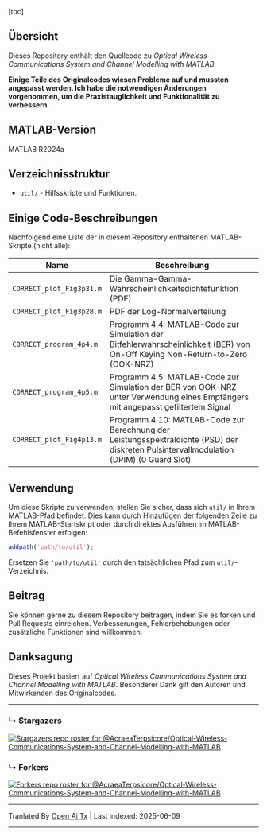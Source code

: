 [toc]

## Übersicht

Dieses Repository enthält den Quellcode zu *Optical Wireless Communications System and Channel Modelling with MATLAB*.

**Einige Teile des Originalcodes wiesen Probleme auf und mussten angepasst werden. Ich habe die notwendigen Änderungen vorgenommen, um die Praxistauglichkeit und Funktionalität zu verbessern.**



## MATLAB-Version

MATLAB R2024a

## Verzeichnisstruktur

- `util/` - Hilfsskripte und Funktionen.

## Einige Code-Beschreibungen

Nachfolgend eine Liste der in diesem Repository enthaltenen MATLAB-Skripte (nicht alle):

| Name                     | Beschreibung                                                                                                                     |
| ------------------------ | ------------------------------------------------------------------------------------------------------------------------------- |
| `CORRECT_plot_Fig3p31.m` | Die Gamma-Gamma-Wahrscheinlichkeitsdichtefunktion (PDF)                                                                         |
| `CORRECT_plot_Fig3p28.m` | PDF der Log-Normalverteilung                                                                                                     |
| `CORRECT_program_4p4.m`  | Programm 4.4: MATLAB-Code zur Simulation der Bitfehlerwahrscheinlichkeit (BER) von On-Off Keying Non-Return-to-Zero (OOK-NRZ)   |
| `CORRECT_program_4p5.m`  | Programm 4.5: MATLAB-Code zur Simulation der BER von OOK-NRZ unter Verwendung eines Empfängers mit angepasst gefiltertem Signal  |
| `CORRECT_plot_Fig4p13.m` | Programm 4.10: MATLAB-Code zur Berechnung der Leistungsspektraldichte (PSD) der diskreten Pulsintervallmodulation (DPIM) (0 Guard Slot) |

## Verwendung

Um diese Skripte zu verwenden, stellen Sie sicher, dass sich `util/` in Ihrem MATLAB-Pfad befindet. Dies kann durch Hinzufügen der folgenden Zeile zu Ihrem MATLAB-Startskript oder durch direktes Ausführen im MATLAB-Befehlsfenster erfolgen:

```matlab
addpath('path/to/util');
```

Ersetzen Sie `'path/to/util'` durch den tatsächlichen Pfad zum `util/`-Verzeichnis.

## Beitrag

Sie können gerne zu diesem Repository beitragen, indem Sie es forken und Pull Requests einreichen. Verbesserungen, Fehlerbehebungen oder zusätzliche Funktionen sind willkommen.

## Danksagung

Dieses Projekt basiert auf *Optical Wireless Communications System and Channel Modelling with MATLAB*. Besonderer Dank gilt den Autoren und Mitwirkenden des Originalcodes.

---



### &#8627; Stargazers
[![Stargazers repo roster for @AcraeaTerpsicore/Optical-Wireless-Communications-System-and-Channel-Modelling-with-MATLAB](http://reporoster.com/stars/AcraeaTerpsicore/Optical-Wireless-Communications-System-and-Channel-Modelling-with-MATLAB)](https://github.com/AcraeaTerpsicore/Optical-Wireless-Communications-System-and-Channel-Modelling-with-MATLAB/stargazers)

### &#8627; Forkers
[![Forkers repo roster for @AcraeaTerpsicore/Optical-Wireless-Communications-System-and-Channel-Modelling-with-MATLAB](http://reporoster.com/forks/AcraeaTerpsicore/Optical-Wireless-Communications-System-and-Channel-Modelling-with-MATLAB)](https://github.com/AcraeaTerpsicore/Optical-Wireless-Communications-System-and-Channel-Modelling-with-MATLAB/network/members)

---

Tranlated By [Open Ai Tx](https://github.com/OpenAiTx/OpenAiTx) | Last indexed: 2025-06-09

---